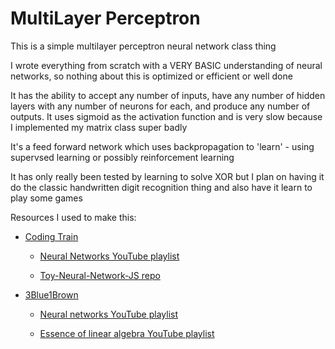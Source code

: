 # MultiLayer Perceptron

This is a simple multilayer perceptron neural network class thing

I wrote everything from scratch with a VERY BASIC understanding of neural networks, so nothing about this is optimized or efficient or well done

It has the ability to accept any number of inputs, have any number of hidden layers with any number of neurons for each, and produce any number of outputs. It uses sigmoid as the activation function and is very slow because I implemented my matrix class super badly

It's a feed forward network which uses backpropagation to 'learn' - using supervsed learning or possibly reinforcement learning

It has only really been tested by learning to solve XOR but I plan on having it do the classic handwritten digit recognition thing and also have it learn to play some games

Resources I used to make this:

* [Coding Train](https://www.youtube.com/channel/UCvjgXvBlbQiydffZU7m1_aw)

    - [Neural Networks YouTube playlist](https://www.youtube.com/playlist?list=PLRqwX-V7Uu6aCibgK1PTWWu9by6XFdCfh)

    - [Toy-Neural-Network-JS repo](https://github.com/CodingTrain/Toy-Neural-Network-JS)

- [3Blue1Brown](https://www.youtube.com/channel/UCYO_jab_esuFRV4b17AJtAw)

    - [Neural networks YouTube playlist](https://www.youtube.com/playlist?list=PLZHQObOWTQDNU6R1_67000Dx_ZCJB-3pi)

    - [Essence of linear algebra YouTube playlist](https://www.youtube.com/playlist?list=PLZHQObOWTQDPD3MizzM2xVFitgF8hE_ab)
